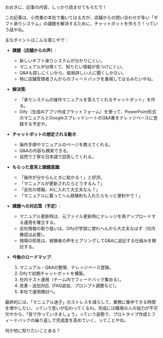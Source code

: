 おおきに、記事の内容、しっかり読ませてもろたで！

この記事は、小売業の本社で働いてはる方が、店舗からの問い合わせが多い「ギフト承りシステム」の課題を解決するために、チャットボットを作ろう！っていう話やね。

主なポイントはこんな感じやで：

*   **課題（店舗からの声）**:
    *   新しいギフト承りシステムが分かりにくい。
    *   マニュアルが分厚くて、知りたい情報が見つけにくい。
    *   Q&Aも探しにくいから、結局詳しい人に聞くしかない。
    *   特に店舗管理者さんからのフィードバックを重視してはるみたいやね。

*   **解決策**:
    *   「承りシステムの操作マニュアルを答えてくれるチャットボット」を作る。
    *   Dify（生成AIアプリ作成プラットフォーム）を使って、PowerPoint形式のマニュアルとGoogleスプレッドシートのQ&A集をナレッジベースに登録する予定や。

*   **チャットボットの想定される動き**:
    *   操作手順やマニュアルのページを教えてくれる。
    *   Q&Aの内容も検索できる。
    *   自然で丁寧な日本語で回答してくれる。

*   **もらった意見と課題意識**:
    *   「操作が分からんときに助かる！」と好評。
    *   「マニュアルが更新されたらどうするん？」
    *   「会社の情報、AIに入れて大丈夫なん？」
    *   「マニュアルに載ってへん経験則も入れたらもっと便利やで！」

*   **課題への対応策（予定）**:
    *   マニュアル更新時は、元ファイル更新時にナレッジを再アップロードする運用を確立する。
    *   会社情報の取り扱いは、Difyが学習に使わへんから大丈夫なはず（社内確認は必要）。
    *   現場の知見は、経験者の声をヒアリングしてQ&Aに追記する仕組みを検討する。

*   **今後のロードマップ**:
    1.  マニュアル・Q&Aの整理、ナレッジベース登録。
    2.  Difyで初期チャットボットを構築。
    3.  社内テスト運用（チーム内でフィードバック集める）。
    4.  改善・追加対応（FAQ追加、プロンプト調整など）。
    5.  本社で運用検討へ。

最終的には、「マニュアル迷子」のストレスを減らして、業務に集中できる時間を増やしたい、っていう思いが伝わってくるわ。完成には職場の人の協力が不可欠やから、「皆で作っていきましょう」っていう姿勢で、プロトタイプ作成とフィードバックの繰り返しで完成度を高めていく、ってことやね。

何か他に知りたいことある？